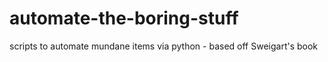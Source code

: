 # automate-the-boring-stuff
scripts to automate mundane items via python - based off Sweigart's book
